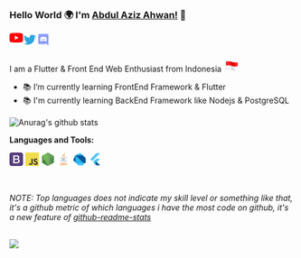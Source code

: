 ### Hello World 🌍 I'm [Abdul Aziz Ahwan!](https://abdulazizahwan.com) 👋

<a href="https://youtube.com/abdulazizahwanID">
  <img align="left" alt="Abdul Aziz Ahwan | YouTube" width="24px" src="/assets/youtube.svg"/>
</a>
<a href="https://twitter.com/abdulazizahwan">
  <img align="left" alt="Abdul Aziz Ahwan  | Twitter" width="24px" src="/assets/twitter.svg"/>
</a>
<a href="https://discord.com/invite/aNEPJcP">
  <img align="left" alt="Abdul Aziz Ahwan's Discord" width="24px" src="/assets/discord.svg"/>
</a>

<br />
<br />

I am a Flutter & Front End Web Enthusiast from Indonesia <img width="21px" src="/assets/id-flag.png" style="margin-left:4px"/>

- 📚 I’m currently learning FrontEnd Framework & Flutter
- 📚 I'm currently learning BackEnd Framework like Nodejs & PostgreSQL

<img align="center" src="https://github-readme-stats.vercel.app/api?username=abdulazizahwan&show_icons=true&include_all_commits=true&theme=algolia" alt="Anurag's github stats"/>
<br/>

**Languages and Tools:**

<code><img height="24px" src="https://raw.githubusercontent.com/github/explore/80688e429a7d4ef2fca1e82350fe8e3517d3494d/topics/bootstrap/bootstrap.png"></code>
<code><img height="24px" src="https://raw.githubusercontent.com/github/explore/80688e429a7d4ef2fca1e82350fe8e3517d3494d/topics/javascript/javascript.png"></code>
<code><img height="24px" src="https://raw.githubusercontent.com/github/explore/80688e429a7d4ef2fca1e82350fe8e3517d3494d/topics/nodejs/nodejs.png"></code>
<code><img height="24px" src="https://raw.githubusercontent.com/github/explore/80688e429a7d4ef2fca1e82350fe8e3517d3494d/topics/java/java.png"></code>
<code><img height="24px" src="https://raw.githubusercontent.com/github/explore/80688e429a7d4ef2fca1e82350fe8e3517d3494d/topics/dart/dart.png"></code>
<code><img height="24px" src="https://raw.githubusercontent.com/github/explore/80688e429a7d4ef2fca1e82350fe8e3517d3494d/topics/flutter/flutter.png"></code>

<br/>

*NOTE: Top languages does not indicate my skill level or something like that, it's a github metric of which languages i have the most code on github, it's a new feature of [github-readme-stats](https://github.com/anuraghazra/github-readme-stats)*

<br/>

<img align="left" src="https://github-readme-stats.vercel.app/api/top-langs/?username=abdulazizahwan&layout=compact&theme=algolia"/>
